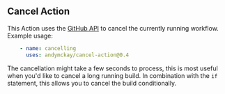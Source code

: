 ## Cancel Action
This Action uses the [GitHub API](https://developer.github.com/v3/actions/workflow_runs/#cancel-a-workflow-run) to cancel the currently running workflow. Example usage:

```yaml
    - name: cancelling
      uses: andymckay/cancel-action@0.4
```

The cancellation might take a few seconds to process, this is most useful when you'd like to cancel a long running build. In combination with the `if` statement, this allows you to cancel the build conditionally.
